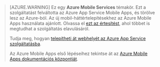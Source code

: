 >[AZURE.WARNING] Ez egy **Azure Mobile Services** témakör.  Ezt a szolgáltatást felváltotta az Azure App Service Mobile Apps, és törölve lesz az Azure-ból.  Az új mobil-háttértelepítésekhez az Azure Mobile Apps használata ajánlott.  Olvassa el [ezt az értesítést](https://azure.microsoft.com/blog/transition-of-azure-mobile-services/), ahol többet is megtudhat a szolgáltatás elavulásáról.  
> 
> Tudja meg, hogyan [telepítheti át webhelyét az Azure App Service szolgáltatásba](../articles/app-service-mobile/app-service-mobile-migrating-from-mobile-services.md).
>
> Az Azure Mobile Apps első lépéseihez tekintse át az [Azure Mobile Apps dokumentációs központját](https://azure.microsoft.com/documentation/learning-paths/appservice-mobileapps/).



<!--HONumber=Jun16_HO2-->


